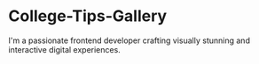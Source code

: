 # College-Tips-Gallery
I'm a passionate frontend developer crafting visually stunning and interactive digital experiences.
